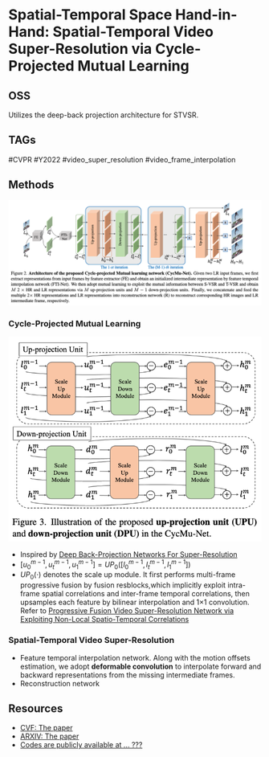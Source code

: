 # Spatial-Temporal Space Hand-in-Hand: Spatial-Temporal Video Super-Resolution via Cycle-Projected Mutual Learning

## OSS

Utilizes the deep-back projection architecture for STVSR.

## TAGs

#CVPR #Y2022 #video_super_resolution #video_frame_interpolation

## Methods

![](./assets/fig_2.png)

### Cycle-Projected Mutual Learning

![](./assets/fig_3.png)

- Inspired by [Deep Back-Projection Networks For Super-Resolution](https://arxiv.org/abs/1803.02735)
- $`[u_0^{m-1}, u_t^{m-1}, u_1^{m-1}] = UP_0([l_0^{m-1}, l_t^{m-1}, l_1^{m-1}])`$
- $`UP_0(\cdot)`$ denotes the scale up module. It first performs multi-frame progressive fusion  by fusion resblocks,which implicitly exploit intra-frame spatial correlations and inter-frame temporal correlations, then upsamples each feature by bilinear interpolation and 1×1 convolution. Refer to [Progressive Fusion Video Super-Resolution Network via Exploiting Non-Local
Spatio-Temporal Correlations](https://github.com/psychopa4/PFNL)

### Spatial-Temporal Video Super-Resolution

- Feature temporal interpolation network. Along with the motion offsets estimation, we adopt **deformable convolution** to interpolate forward and backward representations from the missing intermediate frames.
- Reconstruction network

## Resources

- [CVF: The paper](https://openaccess.thecvf.com/content/CVPR2022/papers/Hu_Spatial-Temporal_Space_Hand-in-Hand_Spatial-Temporal_Video_Super-Resolution_via_Cycle-Projected_Mutual_Learning_CVPR_2022_paper.pdf)
- [ARXIV: The paper](https://arxiv.org/abs/2205.05264)
- [Codes are publicly available at ... ???](https://github.com/hhhhhumengshun/CycMuNet)
